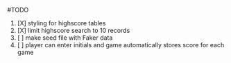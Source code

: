 #TODO
1. [X] styling for highscore tables
1. [X] limit highscore search to 10 records
1. [ ] make seed file with Faker data
1. [ ] player can enter initials and game automatically stores score for each game